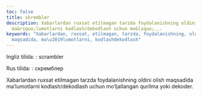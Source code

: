 ```yaml
---
toc: false
title: skrembler
description: Xabarlardan ruxsat etilmagan tarzda foydalanishning oldini olish maqsadida
  ma&rsquo;lumotlarni kodlash/dekodlash uchun mo&lsquo;...
keywords: "Xabarlardan, ruxsat, etilmagan, tarzda, foydalanishning, oldini, olish,
  maqsadida, ma\u2019lumotlarni, kodlashdekodlash"
---
```


Ingliz tilida:
:   scrambler

Rus tilida:
:   скремблер

Xabarlardan ruxsat etilmagan tarzda foydalanishning oldini olish maqsadida ma’lumotlarni kodlash/dekodlash uchun mo‘ljallangan qurilma yoki dekoder.